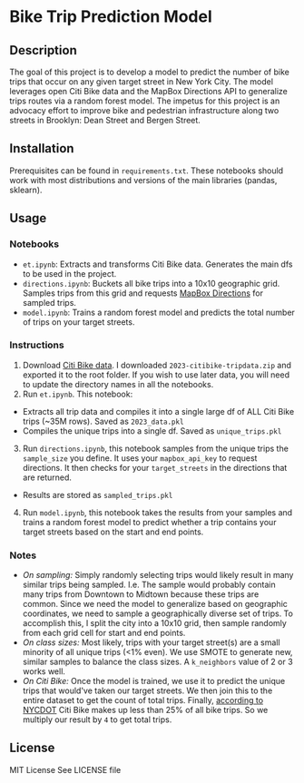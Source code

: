 # Bike Trip Prediction Model

## Description
The goal of this project is to develop a model to predict the number of bike trips that occur on any given target street in New York City. The model leverages open Citi Bike data and the MapBox Directions API to generalize trips routes via a random forest model. The impetus for this project is an advocacy effort to improve bike and pedestrian infrastructure along two streets in Brooklyn: Dean Street and Bergen Street.

## Installation
Prerequisites can be found in `requirements.txt`. These notebooks should work with most distributions and versions of the main libraries (pandas, sklearn).

## Usage
### Notebooks
- `et.ipynb`: Extracts and transforms Citi Bike data. Generates the main dfs to be used in the project.
- `directions.ipynb`: Buckets all bike trips into a 10x10 geographic grid. Samples trips from this grid and requests [MapBox Directions](https://docs.mapbox.com/api/navigation/directions/) for sampled trips.
- `model.ipynb`: Trains a random forest model and predicts the total number of trips on your target streets.

### Instructions
1. Download [Citi Bike data](https://s3.amazonaws.com/tripdata/index.html). I downloaded `2023-citibike-tripdata.zip` and exported it to the root folder. If you wish to use later data, you will need to update the directory names in all the notebooks.
2. Run `et.ipynb`. This notebook: 
  - Extracts all trip data and compiles it into a single large df of ALL Citi Bike trips (~35M rows). Saved as `2023_data.pkl`
  - Compiles the unique trips into a single df. Saved as `unique_trips.pkl`
3. Run `directions.ipynb`, this notebook samples from the unique trips the `sample_size` you define. It uses your `mapbox_api_key` to request directions. It then checks for your `target_streets` in the directions that are returned.
- Results are stored as `sampled_trips.pkl`
4. Run `model.ipynb`, this notebook takes the results from your samples and trains a random forest model to predict whether a trip contains your target streets based on the start and end points.

### Notes
- *On sampling:* Simply randomly selecting trips would likely result in many similar trips being sampled. I.e. The sample would probably contain many trips from Downtown to Midtown because these trips are common. Since we need the model to generalize based on geographic coordinates, we need to sample a geographically diverse set of trips. To accomplish this, I split the city into a 10x10 grid, then sample randomly from each grid cell for start and end points.
- *On class sizes:* Most likely, trips with your target street(s) are a small minority of all unique trips (<1% even). We use SMOTE to generate new, similar samples to balance the class sizes. A `k_neighbors` value of 2 or 3 works well.
- *On Citi Bike:* Once the model is trained, we use it to predict the unique trips that would've taken our target streets. We then join this to the entire dataset to get the count of total trips. Finally, [according to NYCDOT](https://www.nyc.gov/office-of-the-mayor/news/847-23/mayor-adams-dot-commissioner-rodriguez-lyft-expansion-improvements-citi-bike-system) Citi Bike makes up less than 25% of all bike trips. So we multiply our result by `4` to get total trips.

## License
MIT License
See LICENSE file